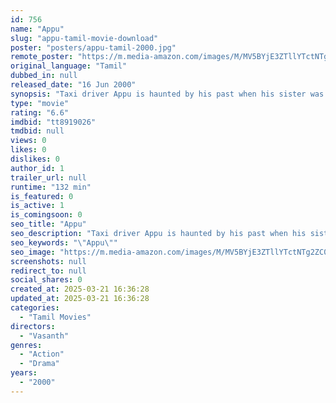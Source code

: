 ```yaml
---
id: 756
name: "Appu"
slug: "appu-tamil-movie-download"
poster: "posters/appu-tamil-2000.jpg"
remote_poster: "https://m.media-amazon.com/images/M/MV5BYjE3ZTllYTctNTg2ZC00ODQ5LWIzZDAtMDg4NjI0NWEwMzllXkEyXkFqcGdeQXVyOTk3NTc2MzE@._V1_SX300.jpg"
original_language: "Tamil"
dubbed_in: null
released_date: "16 Jun 2000"
synopsis: "Taxi driver Appu is haunted by his past when his sister was killed by a eunuch who was also a powerful pimp. While trying to find him, he comes across another girl who is about to meet the same fate."
type: "movie"
rating: "6.6"
imdbid: "tt8919026"
tmdbid: null
views: 0
likes: 0
dislikes: 0
author_id: 1
trailer_url: null
runtime: "132 min"
is_featured: 0
is_active: 1
is_comingsoon: 0
seo_title: "Appu"
seo_description: "Taxi driver Appu is haunted by his past when his sister was killed by a eunuch who was also a powerful pimp. While trying to find him, he comes across another girl who is about to meet the same fate."
seo_keywords: "\"Appu\""
seo_image: "https://m.media-amazon.com/images/M/MV5BYjE3ZTllYTctNTg2ZC00ODQ5LWIzZDAtMDg4NjI0NWEwMzllXkEyXkFqcGdeQXVyOTk3NTc2MzE@._V1_SX300.jpg"
screenshots: null
redirect_to: null
social_shares: 0
created_at: 2025-03-21 16:36:28
updated_at: 2025-03-21 16:36:28
categories:
  - "Tamil Movies"
directors:
  - "Vasanth"
genres:
  - "Action"
  - "Drama"
years:
  - "2000"
---
```

